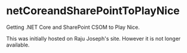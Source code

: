 # netCoreandSharePointToPlayNice
Getting .NET Core and SharePoint CSOM to Play Nice.

This was initially hosted on Raju Joseph's site. However it is not longer available.
